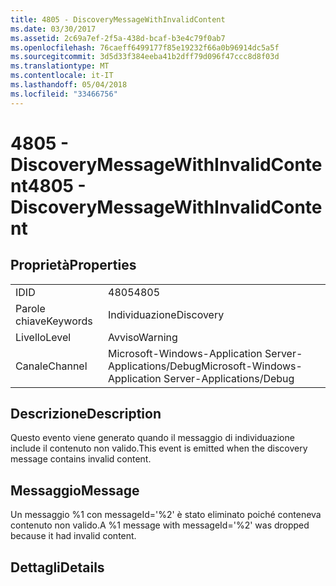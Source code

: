 ```yaml
---
title: 4805 - DiscoveryMessageWithInvalidContent
ms.date: 03/30/2017
ms.assetid: 2c69a7ef-2f5a-438d-bcaf-b3e4c79f0ab7
ms.openlocfilehash: 76caeff6499177f85e19232f66a0b96914dc5a5f
ms.sourcegitcommit: 3d5d33f384eeba41b2dff79d096f47ccc8d8f03d
ms.translationtype: MT
ms.contentlocale: it-IT
ms.lasthandoff: 05/04/2018
ms.locfileid: "33466756"
---
```

# <a name="4805---discoverymessagewithinvalidcontent"></a><span data-ttu-id="777e6-102">4805 - DiscoveryMessageWithInvalidContent</span><span class="sxs-lookup"><span data-stu-id="777e6-102">4805 - DiscoveryMessageWithInvalidContent</span></span>
## <a name="properties"></a><span data-ttu-id="777e6-103">Proprietà</span><span class="sxs-lookup"><span data-stu-id="777e6-103">Properties</span></span>  
  
|||  
|-|-|  
|<span data-ttu-id="777e6-104">ID</span><span class="sxs-lookup"><span data-stu-id="777e6-104">ID</span></span>|<span data-ttu-id="777e6-105">4805</span><span class="sxs-lookup"><span data-stu-id="777e6-105">4805</span></span>|  
|<span data-ttu-id="777e6-106">Parole chiave</span><span class="sxs-lookup"><span data-stu-id="777e6-106">Keywords</span></span>|<span data-ttu-id="777e6-107">Individuazione</span><span class="sxs-lookup"><span data-stu-id="777e6-107">Discovery</span></span>|  
|<span data-ttu-id="777e6-108">Livello</span><span class="sxs-lookup"><span data-stu-id="777e6-108">Level</span></span>|<span data-ttu-id="777e6-109">Avviso</span><span class="sxs-lookup"><span data-stu-id="777e6-109">Warning</span></span>|  
|<span data-ttu-id="777e6-110">Canale</span><span class="sxs-lookup"><span data-stu-id="777e6-110">Channel</span></span>|<span data-ttu-id="777e6-111">Microsoft-Windows-Application Server-Applications/Debug</span><span class="sxs-lookup"><span data-stu-id="777e6-111">Microsoft-Windows-Application Server-Applications/Debug</span></span>|  
  
## <a name="description"></a><span data-ttu-id="777e6-112">Descrizione</span><span class="sxs-lookup"><span data-stu-id="777e6-112">Description</span></span>  
 <span data-ttu-id="777e6-113">Questo evento viene generato quando il messaggio di individuazione include il contenuto non valido.</span><span class="sxs-lookup"><span data-stu-id="777e6-113">This event is emitted when the discovery message contains invalid content.</span></span>  
  
## <a name="message"></a><span data-ttu-id="777e6-114">Messaggio</span><span class="sxs-lookup"><span data-stu-id="777e6-114">Message</span></span>  
 <span data-ttu-id="777e6-115">Un messaggio %1 con messageId='%2' è stato eliminato poiché conteneva contenuto non valido.</span><span class="sxs-lookup"><span data-stu-id="777e6-115">A %1 message with messageId='%2' was dropped because it had invalid content.</span></span>  
  
## <a name="details"></a><span data-ttu-id="777e6-116">Dettagli</span><span class="sxs-lookup"><span data-stu-id="777e6-116">Details</span></span>
